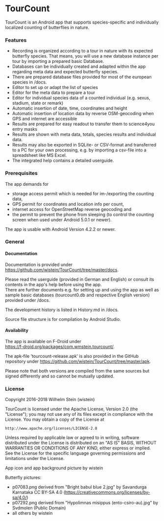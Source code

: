 # TourCount

TourCount is an Android app that supports species-specific and individually localized counting of butterflies in nature.

### Features

- Recording is organized according to a tour in nature with its expected butterfly species. 
That means, you will use a new database instance per tour by importing a prepared basic Database.
- Databases can be individually created and adapted within the app regarding meta data and 
expected butterfly species.
- There are prepared database files provided for most of the european species in /docs.
- Editor to set up or adapt the list of species
- Editor for the meta data to prepare a tour
- Editor for individual species data of a counted individual (e.g. sexus, stadium, state or remark)
- Automatic insertion of date, time, coordinates and height
- Automatic insertion of location data by reverse OSM-geocoding when GPS and internet are accessible
- Results are prepared for easy readout to transfer them to science4you entry masks
- Results are shown with meta data, totals, species results and individual data.
- Results may also be exported in SQLite- or CSV-format and transferred to a PC for your own 
processing, e.g. by importing a csv-file into a spreadsheet like MS Excel.
- The integrated help contains a detailed userguide.

### Prerequisites
The app demands for 
- storage access permit which is needed for im-/exporting the counting data, 
- GPS permit for coordinates and location info per count, 
- internet access for OpenStreetMap reverse geocoding and 
- the permit to prevent the phone from sleeping (to control the counting screen when used under 
Android 5.0.1 or newer).

The app is usable with Android Version 4.2.2 or newer.

### General
#### Documentation
Documentation is provided under  
https://github.com/wistein/TourCount/tree/master/docs.

Please read the userguide (provided in German and English) or consult its contents in the app's help 
before using the app.  
There are further documents e.g. for setting up and using the app as well as sample basic databases 
(tourcount0.db and respective English version) provided under /docs. 

The development history is listed in History.md in /docs.

Source file structure is for compilation by Android Studio.

#### Availability
The app is available on F-Droid under  
https://f-droid.org/packages/com.wmstein.tourcount/.
 
The apk-file 'tourcount-release.apk' is also provided in the GitHub repository under 
https://github.com/wistein/TourCount/tree/master/apk.

Please note that both versions are compiled from the same sources but signed differently and so 
cannot be mutually updated.

### License

Copyright 2016-2018 Wilhelm Stein (wistein)

TourCount is licensed under the Apache License, Version 2.0 (the "License");
you may not use any of its files except in compliance with the License.
You may obtain a copy of the License at

    http://www.apache.org/licenses/LICENSE-2.0

Unless required by applicable law or agreed to in writing, software
distributed under the License is distributed on an "AS IS" BASIS,
WITHOUT WARRANTIES OR CONDITIONS OF ANY KIND, either express or implied.
See the License for the specific language governing permissions and
limitations under the License.

App icon and app background picture by wistein

Butterfly pictures: 
- p07083.png derived from "Bright babul blue 2.jpg" by Savandurga Karnataka CC BY-SA 4.0 (https://creativecommons.org/licenses/by-sa/4.0/)
- p07292.png derived from "Hypolimnas misippus (ento-csiro-au).jpg" by Svdmolen (Public Domain)
- all others by wistein 
